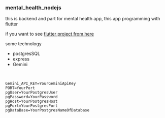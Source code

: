 ### mental_health_nodejs

this is backend and part for mental health app, this app programming with flutter

if you want to see [flutter project from here](https://github.com/YossefHussein/mental_health_flutter)

some technology
* postgresSQL
* express
* Gemini

<br>

```
Gemini_API_KEY=YourGeminiApiKey
PORT=YourPort
pgUser=YourPostgresUser
pgPassword=YourPassword
pgHost=YourPostgresHost
pgPort=YourPostgresPort
pgDataBase=YourPostgresNameOfDatabase
```
